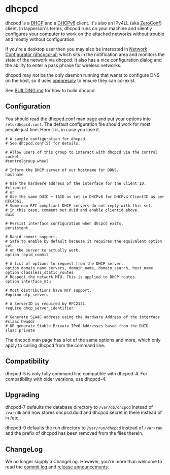 # dhcpcd

dhcpcd is a
[DHCP](https://en.wikipedia.org/wiki/Dynamic_Host_Configuration_Protocol) and a
[DHCPv6](https://en.wikipedia.org/wiki/DHCPv6) client.
It's also an IPv4LL (aka [ZeroConf](https://en.wikipedia.org/wiki/Zeroconf))
client.
In layperson's terms, dhcpcd runs on your machine and silently configures your
computer to work on the attached networks without trouble and mostly without
configuration.

If you're a desktop user then you may also be interested in
[Network Configurator (dhcpcd-ui)](http://roy.marples.name/projects/dhcpcd-ui)
which sits in the notification area and monitors the state of the network via
dhcpcd.
It also has a nice configuration dialog and the ability to enter a pass phrase
for wireless networks.

dhcpcd may not be the only daemon running that wants to configure DNS on the
host, so it uses [openresolv](http://roy.marples.name/projects/openresolv)
to ensure they can co-exist.

See [BUILDING.md](BUILDING.md) for how to build dhcpcd.

## Configuration

You should read the dhcpcd.conf man page
and put your options into `/etc/dhcpcd.conf`.
The default configuration file should work for most people just fine.
Here it is, in case you lose it.

```
# A sample configuration for dhcpcd.
# See dhcpcd.conf(5) for details.

# Allow users of this group to interact with dhcpcd via the control socket.
#controlgroup wheel

# Inform the DHCP server of our hostname for DDNS.
hostname

# Use the hardware address of the interface for the Client ID.
#clientid
# or
# Use the same DUID + IAID as set in DHCPv6 for DHCPv4 ClientID as per RFC4361.
# Some non-RFC compliant DHCP servers do not reply with this set.
# In this case, comment out duid and enable clientid above.
duid

# Persist interface configuration when dhcpcd exits.
persistent

# Rapid commit support.
# Safe to enable by default because it requires the equivalent option set
# on the server to actually work.
option rapid_commit

# A list of options to request from the DHCP server.
option domain_name_servers, domain_name, domain_search, host_name
option classless_static_routes
# Respect the network MTU. This is applied to DHCP routes.
option interface_mtu

# Most distributions have NTP support.
#option ntp_servers

# A ServerID is required by RFC2131.
require dhcp_server_identifier

# Generate SLAAC address using the Hardware Address of the interface
#slaac hwaddr
# OR generate Stable Private IPv6 Addresses based from the DUID
slaac private
```

The dhcpcd man page has a lot of the same options and more,
which only apply to calling dhcpcd from the command line.


## Compatibility
dhcpcd-5 is only fully command line compatible with dhcpcd-4. 
For compatibility with older versions, use dhcpcd-4.

## Upgrading
dhcpcd-7 defaults the database directory to `/var/db/dhcpcd` instead of
`/var/db` and now stores dhcpcd.duid and dhcpcd.secret in there instead of
in /etc.

dhcpcd-9 defaults the run directory to `/var/run/dhcpcd` instead of
`/var/run` and the prefix of dhcpcd has been removed from the files therein.

## ChangeLog
We no longer supply a ChangeLog.
However, you're more than welcome to read the
[commit log](https://github.com/NetworkConfiguration/dhcpcd/commits) and
[release announcements](https://github.com/NetworkConfiguration/dhcpcd/releases).
